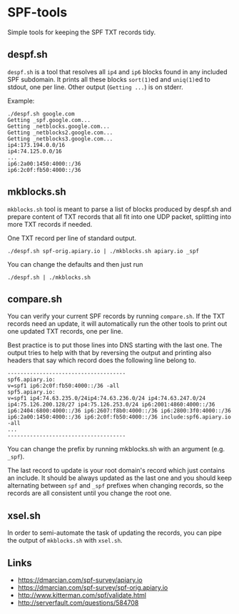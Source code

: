# SPF-tools

Simple tools for keeping the SPF TXT records tidy.

## despf.sh

`despf.sh` is a tool that resolves all `ip4` and `ip6` blocks
found in any included SPF subdomain. It prints all these blocks
`sort(1)`ed and `uniq(1)`ed to stdout, one per line.
Other output (`Getting ...`) is on stderr.

Example:

    ./despf.sh google.com
    Getting _spf.google.com...
    Getting _netblocks.google.com...
    Getting _netblocks2.google.com...
    Getting _netblocks3.google.com...
    ip4:173.194.0.0/16
    ip4:74.125.0.0/16
    ...
    ip6:2a00:1450:4000::/36
    ip6:2c0f:fb50:4000::/36

## mkblocks.sh

`mkblocks.sh` tool is meant to parse a list of blocks produced by
despf.sh and prepare content of TXT records that all fit into one
UDP packet, splitting into more TXT records if needed.

One TXT record per line of standard output.

    ./despf.sh spf-orig.apiary.io | ./mkblocks.sh apiary.io _spf

You can change the defaults and then just run

    ./despf.sh | ./mkblocks.sh


## compare.sh

You can verify your current SPF records by running `compare.sh`.
If the TXT records need an update, it will automatically run
the other tools to print out one updated TXT records, one per line.

Best practice is to put those lines into DNS starting with the
last one. The output tries to help with that by reversing the
output and printing also headers that say which record does the
following line belong to.

    -------------------------------------
    spf6.apiary.io:
    v=spf1 ip6:2c0f:fb50:4000::/36 -all
    spf5.apiary.io:
    v=spf1 ip4:74.63.235.0/24ip4:74.63.236.0/24 ip4:74.63.247.0/24 ip4:75.126.200.128/27 ip4:75.126.253.0/24 ip6:2001:4860:4000::/36 ip6:2404:6800:4000::/36 ip6:2607:f8b0:4000::/36 ip6:2800:3f0:4000::/36 ip6:2a00:1450:4000::/36 ip6:2c0f:fb50:4000::/36 include:spf6.apiary.io -all
    ...
    -------------------------------------

You can change the prefix by running mkblocks.sh with an argument
(e.g. `_spf`).

The last record to update is your root domain's record which just
contains an include. It should be always updated as the last one
and you should keep alternating between `spf` and `_spf` prefixes when
changing records, so the records are all consistent until you change
the root one.


## xsel.sh

In order to semi-automate the task of updating the records, you can
pipe the output of `mkblocks.sh` with `xsel.sh`.

## Links

 * https://dmarcian.com/spf-survey/apiary.io
 * https://dmarcian.com/spf-survey/spf-orig.apiary.io
 * http://www.kitterman.com/spf/validate.html
 * http://serverfault.com/questions/584708
